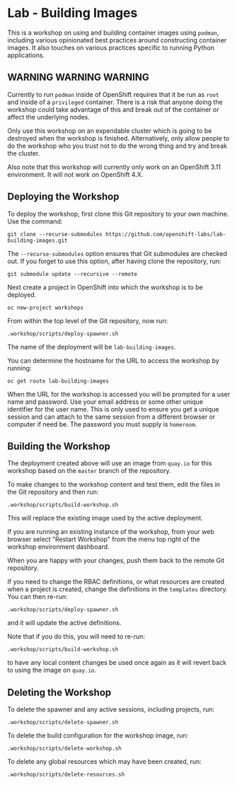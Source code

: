 Lab - Building Images
=====================

This is a workshop on using and building container images using `podman`, including various opinionated best practices around constructing container images. It also touches on various practices specific to running Python applications.

WARNING WARNING WARNING
-----------------------

Currently to run ``podman`` inside of OpenShift requires that it be run as `root` and inside of a `privileged` container. There is a risk that anyone doing the workshop could take advantage of this and break out of the container or affect the underlying nodes.

Only use this workshop on an expendable cluster which is going to be destroyed when the workshop is finished. Alternatively, only allow people to do the workshop who you trust not to do the wrong thing and try and break the cluster.

Also note that this workshop will currently only work on an OpenShift 3.11 environment. It will not work on OpenShift 4.X.

Deploying the Workshop
----------------------

To deploy the workshop, first clone this Git repository to your own machine. Use the command:

```
git clone --recurse-submodules https://github.com/openshift-labs/lab-building-images.git
```

The ``--recurse-submodules`` option ensures that Git submodules are checked out. If you forget to use this option, after having clone the repository, run:

```
git submodule update --recursive --remote
```

Next create a project in OpenShift into which the workshop is to be deployed.

```
oc new-project workshops
```

From within the top level of the Git repository, now run:

```
.workshop/scripts/deploy-spawner.sh
```

The name of the deployment will be ``lab-building-images``.

You can determine the hostname for the URL to access the workshop by running:

```
oc get route lab-building-images
```

When the URL for the workshop is accessed you will be prompted for a user name and password. Use your email address or some other unique identifier for the user name. This is only used to ensure you get a unique session and can attach to the same session from a different browser or computer if need be. The password you must supply is ``homeroom``.

Building the Workshop
---------------------

The deployment created above will use an image from ``quay.io`` for this workshop based on the ``master`` branch of the repository.

To make changes to the workshop content and test them, edit the files in the Git repository and then run:

```
.workshop/scripts/build-workshop.sh
```

This will replace the existing image used by the active deployment.

If you are running an existing instance of the workshop, from your web browser select "Restart Workshop" from the menu top right of the workshop environment dashboard.

When you are happy with your changes, push them back to the remote Git repository.

If you need to change the RBAC definitions, or what resources are created when a project is created, change the definitions in the ``templates`` directory. You can then re-run:

```
.workshop/scripts/deploy-spawner.sh
```

and it will update the active definitions.

Note that if you do this, you will need to re-run:

```
.workshop/scripts/build-workshop.sh
```

to have any local content changes be used once again as it will revert back to using the image on ``quay.io``.

Deleting the Workshop
---------------------

To delete the spawner and any active sessions, including projects, run:

```
.workshop/scripts/delete-spawner.sh
```

To delete the build configuration for the workshop image, run:

```
.workshop/scripts/delete-workshop.sh
```

To delete any global resources which may have been created, run:

```
.workshop/scripts/delete-resources.sh
```
